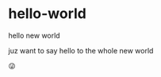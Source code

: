 # hello-world
hello new world

juz want to say hello to the whole new world

:stuck_out_tongue_winking_eye:
